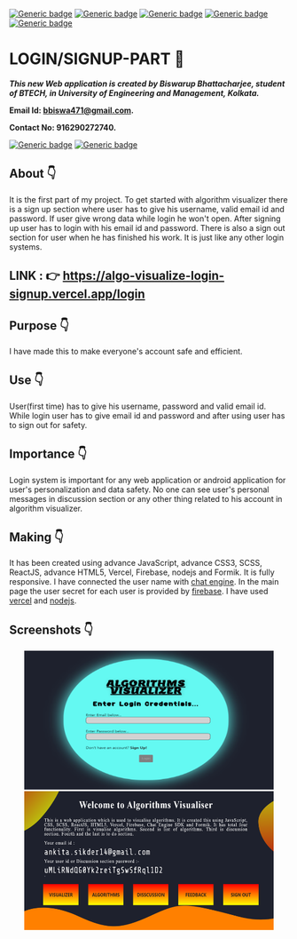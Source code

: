 [![Generic badge](https://img.shields.io/badge/advance-html5-red)](https://shields.io/) [![Generic badge](https://img.shields.io/badge/advance-css3-green)](https://shields.io/) [![Generic badge](https://img.shields.io/badge/advance-javascript-yellow)](https://shields.io/) [![Generic badge](https://img.shields.io/badge/advance-bootstrap4-orange)](https://shields.io/) [![Generic badge](https://img.shields.io/badge/advance-scss-brightgreen)](https://shields.io/)

# LOGIN/SIGNUP-PART :star_struck:

***This new Web application is created by Biswarup Bhattacharjee, student of BTECH, in University of Engineering and Management, Kolkata.***

**Email Id: bbiswa471@gmail.com.** 

**Contact No: 916290272740.** 

[![Generic badge](https://img.shields.io/badge/contact%20me-facebook-blue)](https://www.facebook.com/biswarup.bhattacharjee.5811) [![Generic badge](https://img.shields.io/badge/visit%20my%20projects%20-github-brightgreen)](https://github.com/biswa2210)

## About :point_down: 
It is the first part of my project. To get started with algorithm visualizer there is a sign up section where user has to give his username, valid email id and password. If user give wrong data while login he won't open. After signing up user has to login with his email id and password. There is also a sign out section for user when he has finished his work. It is just like any other login systems.
## LINK : :point_right: https://algo-visualize-login-signup.vercel.app/login
## Purpose :point_down: 
I have made this to make everyone's account safe and efficient.
## Use :point_down:
User(first time) has to give his username, password and valid email id. While login user has to give email id and password and after using user has to sign out for safety.
## Importance :point_down:
Login system is important for any web application or android application for user's personalization and data safety. No one can see user's personal messages in discussion section or any other thing related to his account in algorithm visualizer.
## Making :point_down:
It has been created using advance JavaScript, advance CSS3, SCSS, ReactJS, advance HTML5, Vercel, Firebase, nodejs and Formik. It is fully responsive. I have connected the user name with [chat engine](https://www.chatengine.io/). In the main page the user secret for each user is provided by [firebase](https://firebase.google.com/). I have used [vercel](https://vercel.com) and [nodejs](https://nodejs.org/en/).
## Screenshots :point_down: 
<div align="center">
 
<img src="s1.PNG" width="450" height= "250"> <img src="s2.PNG" width="450" height= "250">

</div>

